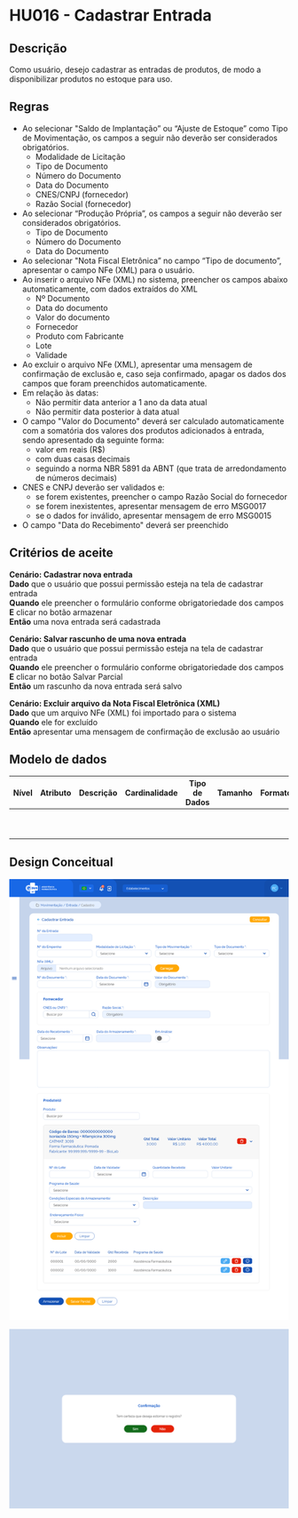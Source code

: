 # HU016 - Cadastrar Entrada

## Descrição

Como usuário, desejo cadastrar as entradas de produtos, de modo a disponibilizar produtos no estoque para uso.

## Regras
- Ao selecionar "Saldo de Implantação” ou “Ajuste de Estoque” como Tipo de Movimentação, os campos a seguir não deverão ser considerados obrigatórios.
    - Modalidade de Licitação
    - Tipo de Documento
    - Número do Documento
    - Data do Documento
    - CNES/CNPJ (fornecedor)
    - Razão Social (fornecedor)
- Ao selecionar “Produção Própria”, os campos a seguir não deverão ser considerados obrigatórios.
    - Tipo de Documento
    - Número do Documento
    - Data do Documento
- Ao selecionar "Nota Fiscal Eletrônica” no campo “Tipo de documento”, apresentar o campo NFe (XML) para o usuário.
- Ao inserir o arquivo NFe (XML) no sistema, preencher os campos abaixo automaticamente, com dados extraídos do XML
    - Nº Documento
    - Data do documento
    - Valor do documento
    - Fornecedor
    - Produto com Fabricante
    - Lote
    - Validade
- Ao excluir o arquivo NFe (XML), apresentar uma mensagem de confirmação de exclusão e, caso seja confirmado, apagar os dados dos campos que foram preenchidos automaticamente.
- Em relação às datas:
    - Não permitir data anterior a 1 ano da data atual
    - Não permitir data posterior à data atual
- O campo "Valor do Documento" deverá ser calculado automaticamente com a somatória dos valores dos produtos adicionados à entrada, sendo apresentado da seguinte forma:
    - valor em reais (R$)
    - com duas casas decimais
    - seguindo a norma NBR 5891 da ABNT (que trata de arredondamento de números decimais)
- CNES e CNPJ deverão ser validados e:
    - se forem existentes, preencher o campo Razão Social do fornecedor
    - se forem inexistentes, apresentar mensagem de erro MSG0017
    - se o dados for inválido, apresentar mensagem de erro MSG0015
- O campo "Data do Recebimento" deverá ser preenchido 


## Critérios de aceite

**Cenário: Cadastrar nova entrada**  
**Dado** que o usuário que possui permissão esteja na tela de cadastrar entrada  
**Quando** ele preencher o formulário conforme obrigatoriedade dos campos  
**E** clicar no botão armazenar  
**Então** uma nova entrada será cadastrada

**Cenário: Salvar rascunho de uma nova entrada**  
**Dado** que o usuário que possui permissão esteja na tela de cadastrar entrada  
**Quando** ele preencher o formulário conforme obrigatoriedade dos campos  
**E** clicar no botão Salvar Parcial  
**Então** um rascunho da nova entrada será salvo

**Cenário: Excluir arquivo da Nota Fiscal Eletrônica (XML)**  
**Dado** que um arquivo NFe (XML) foi importado para o sistema  
**Quando** ele for excluído  
**Então** apresentar uma mensagem de confirmação de exclusão ao usuário


## Modelo de dados

| Nível | Atributo | Descrição | Cardinalidade | Tipo de Dados | Tamanho | Formato | Obrigatoriedade |
| :---: | -------- | --------- | :-----------: | :-----------: | :-----: | :-----: | :-------------: | 
|       |          |           |               |               |         |         |                 |
|       |          |           |               |               |         |         |                 |
|       |          |           |               |               |         |         |                 |
|       |          |           |               |               |         |         |                 |
|       |          |           |               |               |         |         |                 |
|       |          |           |               |               |         |         |                 |
|       |          |           |               |               |         |         |                 |
|       |          |           |               |               |         |         |                 |
|       |          |           |               |               |         |         |                 |
|       |          |           |               |               |         |         |                 |

## Design Conceitual

![alt text](../imagens/10-cadastrar-entrada.png)

![alt text](../imagens/11-estornar-entrada.png)